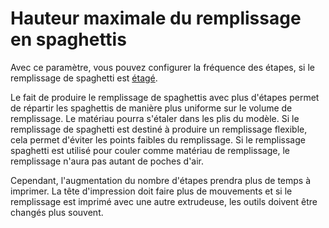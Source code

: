 Hauteur maximale du remplissage en spaghettis
===

Avec ce paramètre, vous pouvez configurer la fréquence des étapes, si le remplissage de spaghetti est [étagé](spaghetti_infill_stepped.md).

Le fait de produire le remplissage de spaghettis avec plus d'étapes permet de répartir les spaghettis de manière plus uniforme sur le volume de remplissage. Le matériau pourra s'étaler dans les plis du modèle. Si le remplissage de spaghetti est destiné à produire un remplissage flexible, cela permet d'éviter les points faibles du remplissage. Si le remplissage spaghetti est utilisé pour couler comme matériau de remplissage, le remplissage n'aura pas autant de poches d'air.

Cependant, l'augmentation du nombre d'étapes prendra plus de temps à imprimer. La tête d'impression doit faire plus de mouvements et si le remplissage est imprimé avec une autre extrudeuse, les outils doivent être changés plus souvent.
